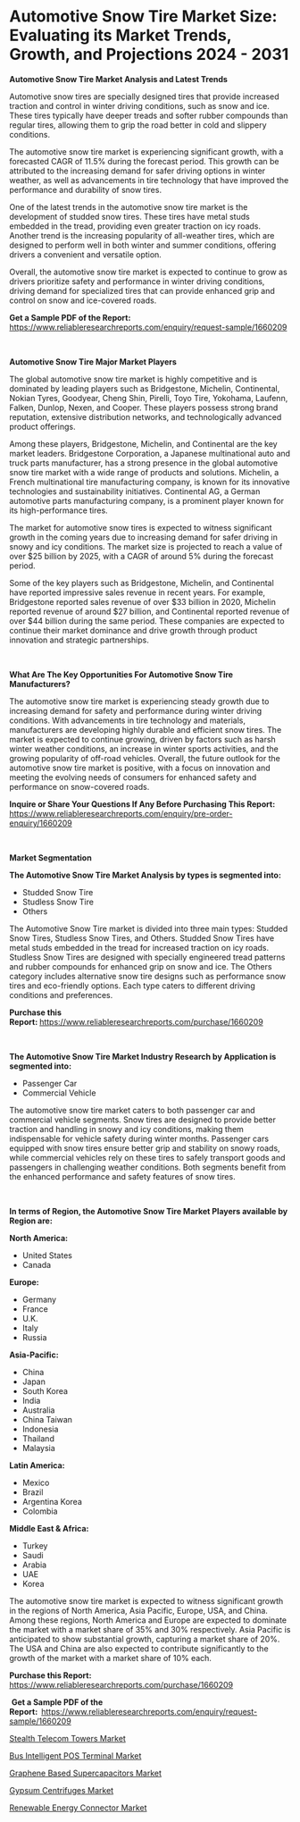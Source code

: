 <p><h1>Automotive Snow Tire Market Size: Evaluating its Market Trends, Growth, and Projections 2024 - 2031</h1></p><p><strong>Automotive Snow Tire Market Analysis and Latest Trends</strong></p>
<p><p>Automotive snow tires are specially designed tires that provide increased traction and control in winter driving conditions, such as snow and ice. These tires typically have deeper treads and softer rubber compounds than regular tires, allowing them to grip the road better in cold and slippery conditions.</p><p>The automotive snow tire market is experiencing significant growth, with a forecasted CAGR of 11.5% during the forecast period. This growth can be attributed to the increasing demand for safer driving options in winter weather, as well as advancements in tire technology that have improved the performance and durability of snow tires.</p><p>One of the latest trends in the automotive snow tire market is the development of studded snow tires. These tires have metal studs embedded in the tread, providing even greater traction on icy roads. Another trend is the increasing popularity of all-weather tires, which are designed to perform well in both winter and summer conditions, offering drivers a convenient and versatile option.</p><p>Overall, the automotive snow tire market is expected to continue to grow as drivers prioritize safety and performance in winter driving conditions, driving demand for specialized tires that can provide enhanced grip and control on snow and ice-covered roads.</p></p>
<p><strong>Get a Sample PDF of the Report:&nbsp;</strong> <a href="https://www.reliableresearchreports.com/enquiry/request-sample/1660209">https://www.reliableresearchreports.com/enquiry/request-sample/1660209</a></p>
<p>&nbsp;</p>
<p><strong>Automotive Snow Tire Major Market Players</strong></p>
<p><p>The global automotive snow tire market is highly competitive and is dominated by leading players such as Bridgestone, Michelin, Continental, Nokian Tyres, Goodyear, Cheng Shin, Pirelli, Toyo Tire, Yokohama, Laufenn, Falken, Dunlop, Nexen, and Cooper. These players possess strong brand reputation, extensive distribution networks, and technologically advanced product offerings.</p><p>Among these players, Bridgestone, Michelin, and Continental are the key market leaders. Bridgestone Corporation, a Japanese multinational auto and truck parts manufacturer, has a strong presence in the global automotive snow tire market with a wide range of products and solutions. Michelin, a French multinational tire manufacturing company, is known for its innovative technologies and sustainability initiatives. Continental AG, a German automotive parts manufacturing company, is a prominent player known for its high-performance tires.</p><p>The market for automotive snow tires is expected to witness significant growth in the coming years due to increasing demand for safer driving in snowy and icy conditions. The market size is projected to reach a value of over $25 billion by 2025, with a CAGR of around 5% during the forecast period.</p><p>Some of the key players such as Bridgestone, Michelin, and Continental have reported impressive sales revenue in recent years. For example, Bridgestone reported sales revenue of over $33 billion in 2020, Michelin reported revenue of around $27 billion, and Continental reported revenue of over $44 billion during the same period. These companies are expected to continue their market dominance and drive growth through product innovation and strategic partnerships.</p></p>
<p>&nbsp;</p>
<p><strong>What Are The Key Opportunities For Automotive Snow Tire Manufacturers?</strong></p>
<p><p>The automotive snow tire market is experiencing steady growth due to increasing demand for safety and performance during winter driving conditions. With advancements in tire technology and materials, manufacturers are developing highly durable and efficient snow tires. The market is expected to continue growing, driven by factors such as harsh winter weather conditions, an increase in winter sports activities, and the growing popularity of off-road vehicles. Overall, the future outlook for the automotive snow tire market is positive, with a focus on innovation and meeting the evolving needs of consumers for enhanced safety and performance on snow-covered roads.</p></p>
<p><strong>Inquire or Share Your Questions If Any Before Purchasing This Report:</strong> <a href="https://www.reliableresearchreports.com/enquiry/pre-order-enquiry/1660209">https://www.reliableresearchreports.com/enquiry/pre-order-enquiry/1660209</a></p>
<p>&nbsp;</p>
<p><strong>Market Segmentation</strong></p>
<p><strong>The Automotive Snow Tire Market Analysis by types is segmented into:</strong></p>
<p><ul><li>Studded Snow Tire</li><li>Studless Snow Tire</li><li>Others</li></ul></p>
<p><p>The Automotive Snow Tire market is divided into three main types: Studded Snow Tires, Studless Snow Tires, and Others. Studded Snow Tires have metal studs embedded in the tread for increased traction on icy roads. Studless Snow Tires are designed with specially engineered tread patterns and rubber compounds for enhanced grip on snow and ice. The Others category includes alternative snow tire designs such as performance snow tires and eco-friendly options. Each type caters to different driving conditions and preferences.</p></p>
<p><strong>Purchase this Report:&nbsp;</strong><a href="https://www.reliableresearchreports.com/purchase/1660209">https://www.reliableresearchreports.com/purchase/1660209</a></p>
<p>&nbsp;</p>
<p><strong>The Automotive Snow Tire Market Industry Research by Application is segmented into:</strong></p>
<p><ul><li>Passenger Car</li><li>Commercial Vehicle</li></ul></p>
<p><p>The automotive snow tire market caters to both passenger car and commercial vehicle segments. Snow tires are designed to provide better traction and handling in snowy and icy conditions, making them indispensable for vehicle safety during winter months. Passenger cars equipped with snow tires ensure better grip and stability on snowy roads, while commercial vehicles rely on these tires to safely transport goods and passengers in challenging weather conditions. Both segments benefit from the enhanced performance and safety features of snow tires.</p></p>
<p>&nbsp;</p>
<p><strong>In terms of Region, the Automotive Snow Tire Market Players available by Region are:</strong></p>
<p>
    <p> <strong> North America: </strong>
        <ul>
            <li>United States</li>
            <li>Canada</li>
        </ul>
        </p> 
    <p> <strong> Europe: </strong>
        <ul>
            <li>Germany</li>
            <li>France</li>
            <li>U.K.</li>
            <li>Italy</li>
            <li>Russia</li>
        </ul>
        </p> 
    <p> <strong> Asia-Pacific: </strong>
        <ul>
            <li>China</li>
            <li>Japan</li>
            <li>South Korea</li>
            <li>India</li>
            <li>Australia</li>
            <li>China Taiwan</li>
            <li>Indonesia</li>
            <li>Thailand</li>
            <li>Malaysia</li>
        </ul>
        </p> 
    <p> <strong> Latin America: </strong>
        <ul>
            <li>Mexico</li>
            <li>Brazil</li>
            <li>Argentina Korea</li>
            <li>Colombia</li>
        </ul>
        </p> 
    <p> <strong> Middle East & Africa: </strong>
        <ul>
            <li>Turkey</li>
            <li>Saudi</li>
            <li>Arabia</li>
            <li>UAE</li>
            <li>Korea</li>
        </ul>
    </p>
    </p>
<p><p>The automotive snow tire market is expected to witness significant growth in the regions of North America, Asia Pacific, Europe, USA, and China. Among these regions, North America and Europe are expected to dominate the market with a market share of 35% and 30% respectively. Asia Pacific is anticipated to show substantial growth, capturing a market share of 20%. The USA and China are also expected to contribute significantly to the growth of the market with a market share of 10% each.</p></p>
<p><strong>Purchase this Report: </strong><a href="https://www.reliableresearchreports.com/purchase/1660209">https://www.reliableresearchreports.com/purchase/1660209</a></p>
<p>&nbsp;<strong>Get a Sample PDF of the Report:&nbsp;&nbsp;</strong><a href="https://www.reliableresearchreports.com/enquiry/request-sample/1660209">https://www.reliableresearchreports.com/enquiry/request-sample/1660209</a></p>
<p><strong></strong></p>
<p><p><a href="https://pretty-mail-caf.notion.site/Stealth-Telecom-Towers-Market-Research-Report-The-Key-To-Successful-Business-Strategy-Forecasted-fo-dc662ca76187406c88c85b25f2ec9b2e">Stealth Telecom Towers Market</a></p><p><a href="https://full-wildebeest-80b.notion.site/Global-Bus-Intelligent-POS-Terminal-Market-by-Types-Applications-and-Major-Players-with-Regional--ee4aa36ece3b4c16929de8c5eb97eaf8">Bus Intelligent POS Terminal Market</a></p><p><a href="https://view.publitas.com/reportprime-1/graphene-based-supercapacitors-market-dynamics-2024-2031-also-about-its-market-trends-projections-and-opportunities/">Graphene Based Supercapacitors Market</a></p><p><a href="https://flame-sidecar-702.notion.site/Insights-into-Gypsum-Centrifuges-Market-Size-Analysing-Market-Share-Trends-and-Growth-from-2024-t-de2dacf896494df6abec26c2f54b04c1">Gypsum Centrifuges Market</a></p><p><a href="https://view.publitas.com/reportprime-1/renewable-energy-connector-market-research-report-forecasted-for-period-from-2024-2031-by-market-type-market-application-and-region/">Renewable Energy Connector Market</a></p></p>